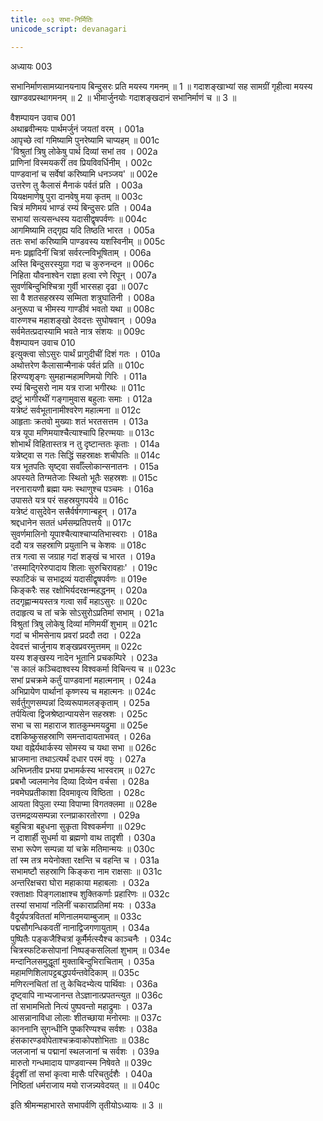 ```yaml
---
title: ००३ सभा-निर्मितिः
unicode_script: devanagari

---
```

अध्यायः 003

सभानिर्माणसामग्र्यानयनाय बिन्दुसरः प्रति मयस्य गमनम् ॥ 1 ॥ गदाशङ्खाभ्यां सह सामग्रीं गृहीत्वा मयस्य खाण्डवप्रस्थागमनम् ॥ 2 ॥ भीमार्जुनयोः गदाशङ्खदानं सभानिर्माणं च ॥ 3 ॥

वैशम्पायन उवाच 	001  
अथाब्रवीन्मयः पार्थमर्जुनं जयतां वरम् ।	001a  
आपृच्छे त्वां गमिष्यामि पुनरेष्यामि चाप्यहम् ॥	001c  
\'विश्रुतां त्रिषु लोकेषु पार्थ दिव्यां सभां तव ।	002a  
प्राणिनां विस्मयकरीं तव प्रियविवर्धिनीम् ।	002c  
पाण्डवानां च सर्वेषां करिष्यामि धनञ्जय\' ॥	002e  
उत्तरेण तु कैलासं मैनाकं पर्वतं प्रति ।	003a  
यियक्षमाणेषु पुरा दानवेषु मया कृतम् ॥	003c  
चित्रं मणिमयं भाण्डं रम्यं बिन्दुसरः प्रति ।	004a  
सभायां सत्यसन्धस्य यदासीद्वृषपर्वणः ॥	004c  
आगमिष्यामि तद्गृह्य यदि तिष्ठति भारत ।	005a  
ततः सभां करिष्यामि पाण्डवस्य यशस्विनीम् ॥	005c  
मनः प्रह्लादिनीं चित्रां सर्वरत्नविभूषिताम् ।	006a  
अस्ति बिन्दुसरस्युग्रा गदा च कुरुनन्दन ॥	006c  
निहिता यौवनाश्वेन राज्ञा हत्वा रणे रिपून् ।	007a  
सुवर्णबिन्दुभिश्चित्रा गुर्वी भारसहा दृढा ॥	007c  
सा वै शतसहस्रस्य सम्मिता शत्रुघातिनी ।	008a  
अनुरूपा च भीमस्य गाण्डीवं भवतो यथा ॥	008c  
वारुणश्च महाशङ्खो देवदत्तः सुघोषवान् ।	009a  
सर्वमेतत्प्रदास्यामि भवते नात्र संशयः ॥	009c  
वैशम्पायन उवाच 	010  
इत्युक्त्वा सोऽसुरः पार्थं प्रागुदीचीं दिशं गतः ।	010a  
अथोत्तरेण कैलासान्मैनाकं पर्वतं प्रति ॥	010c  
हिरण्यशृङ्गः सुमहान्महामणिमयो गिरिः ।	011a  
रम्यं बिन्दुसरो नाम यत्र राजा भगीरथः ॥	011c  
द्रष्टुं भागीरथीं गङ्गामुवास बहुलाः समाः ।	012a  
यत्रेष्टं सर्वभूतानामीश्वरेण महात्मना ॥	012c  
आहृताः क्रतवो मुख्याः शतं भरतसत्तम ।	013a  
यत्र यूपा मणिमयाश्चैत्याश्चापि हिरण्मयाः ॥	013c  
शोभार्थं विहितास्तत्र न तु दृष्टान्ततः कृताः ।	014a  
यत्रेष्ट्वा स गतः सिद्धिं सहस्राक्षः शचीपतिः ॥	014c  
यत्र भूतपतिः सृष्ट्वा सर्वाँल्लोकान्सनातनः ।	015a  
अपस्यते तिग्मतेजाः स्थितो भूतैः सहस्रशः ॥	015c  
नरनारायणौ ब्रह्मा यमः स्थाणुश्च पञ्चमः ।	016a  
उपासते यत्र परं सहस्रयुगपर्यये ॥	016c  
यत्रेष्टं वासुदेवेन सत्त्रैर्वर्षगणान्बहून् ।	017a  
श्रद्दधानेन सततं धर्मसम्प्रतिपत्तये ॥	017c  
सुवर्णमालिनो यूपाश्चैत्याश्चाप्यतिभास्वराः ।	018a  
ददौ यत्र सहस्राणि प्रयुतानि च केशवः ॥	018c  
तत्र गत्वा स जग्राह गदां शङ्खं च भारत ।	019a  
\'तस्माद्गिरेरुपादाय शिलाः सुरुचिरावहाः\' ।	019c  
स्फाटिकं च सभाद्रव्यं यदासीद्वृषपर्वणः ॥	019e  
किङ्करैः सह रक्षोभिर्यदरक्षन्महद्धनम् ।	020a  
तदगृह्णान्मयस्तत्र गत्वा सर्वं महाऽसुरः ॥	020c  
तदाहृत्य च तां चक्रे सोऽसुरोऽप्रतिमां सभाम् ।	021a  
विश्रुतां त्रिषु लोकेषु दिव्यां मणिमयीं शुभाम् ॥	021c  
गदां च भीमसेनाय प्रवरां प्रददौ तदा ।	022a  
देवदत्तं चार्जुनाय शङ्खप्रवरमुत्तमम् ॥	022c  
यस्य शङ्खस्य नादेन भूतानि प्रचकम्पिरे ।	023a  
\'स कालं कञ्चिदाश्वस्य विश्वकर्मा विचिन्त्य च ॥	023c  
सभां प्रचक्रमे कर्तुं पाण्डवानां महात्मनाम् ।	024a  
अभिप्रायेण पार्थानां कृष्णस्य च महात्मनः ॥	024c  
सर्वर्तुगुणसम्पन्नां दिव्यरूपामलङ्कृताम् ।	025a  
तर्पयित्वा द्विजश्रेष्ठान्पायसेन सहस्रशः ।	025c  
सभा च सा महाराज शातकुम्भमयद्रुमा ॥	025e  
दशकिष्कुसहस्राणि समन्तादायताभवत् ।	026a  
यथा वह्नेर्यथार्कस्य सोमस्य च यथा सभा ॥	026c  
भ्राजमाना तथाऽत्यर्थं दधार परमं वपुः ।	027a  
अभिघ्नतीव प्रभया प्रभामर्कस्य भास्वराम् ॥	027c  
प्रबभौ ज्वलमानेव दिव्या दिव्येन वर्चसा ।	028a  
नवमेघप्रतीकाशा दिवमावृत्य विष्ठिता ।	028c  
आयता विपुला रम्या विपाप्मा विगतक्लमा ॥	028e  
उत्तमद्रव्यसम्पन्ना रत्नप्राकारतोरणा ।	029a  
बहुचित्रा बहुधना सुकृता विश्वकर्मणा ॥	029c  
न दाशार्ही सुधर्मा वा ब्रह्मणो वाथ तादृशी ।	030a  
सभा रूपेण सम्पन्ना यां चक्रे मतिमान्मयः ॥	030c  
तां स्म तत्र मयेनोक्ता रक्षन्ति च वहन्ति च ।	031a  
सभामष्टौ सहस्राणि किङ्करा नाम राक्षसाः ॥	031c  
अन्तरिक्षचरा घोरा महाकाया महाबलाः ।	032a  
रक्ताक्षाः पिङ्गलाक्षाश्च शुक्तिकर्णाः प्रहारिणः ॥	032c  
तस्यां सभायां नलिनीं चकाराप्रतिमां मयः ।	033a  
वैदूर्यपत्रविततां मणिनालमयाम्बुजाम् ॥	033c  
पद्मसौगन्धिकवतीं नानाद्विजगणायुताम् ।	034a  
पुष्पितैः पङ्कजैश्चित्रां कूर्मैर्मत्स्यैश्च काञ्चनैः ।	034c  
चित्रस्फटिकसोपानां निष्पङ्कसलिलां शुभाम् ॥	034e  
मन्दानिलसमुद्धूतां मुक्ताबिन्दुभिराचिताम् ।	035a  
महामणिशिलापट्टबद्धपर्यन्तवेदिकाम् ॥	035c  
मणिरत्नचितां तां तु केचिदभ्येत्य पार्थिवाः ।	036a  
दृष्ट्वापि नाभ्यजानन्त तेऽज्ञानात्प्रपतन्त्युत ॥	036c  
तां सभामभितो नित्यं पुष्पवन्तो महाद्रुमाः ।	037a  
आसन्नानाविधा लोलाः शीतच्छाया मनोरमाः ॥	037c  
काननानि सुगन्धीनि पुष्करिण्यश्च सर्वशः ।	038a  
हंसकारण्डवोपेताश्चक्रवाकोपशोभिताः ॥	038c  
जलजानां च पद्मानां स्थलजानां च सर्वशः ।	039a  
मारुतो गन्धमादाय पाण्डवान्स्म निषेवते ॥	039c  
ईदृशीं तां सभां कृत्वा मासैः परिचतुर्दशैः ।	040a  
निष्ठितां धर्मराजाय मयो राजन्न्यवेदयत् ॥ ॥	040c  

इति श्रीमन्महाभारते सभापर्वणि तृतीयोऽध्यायः ॥ 3 ॥